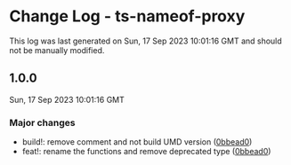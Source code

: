 # Change Log - ts-nameof-proxy

This log was last generated on Sun, 17 Sep 2023 10:01:16 GMT and should not be manually modified.

<!-- Start content -->

## 1.0.0

Sun, 17 Sep 2023 10:01:16 GMT

### Major changes

- build!: remove comment and not build UMD version ([0bbead0](https://github.com/p-toy-factory/ts-nameof-proxy/commit/0bbead0654fcbb8f504b2f1f17e792cfea372218))
- feat!: rename the functions and remove deprecated type ([0bbead0](https://github.com/p-toy-factory/ts-nameof-proxy/commit/0bbead0654fcbb8f504b2f1f17e792cfea372218))
